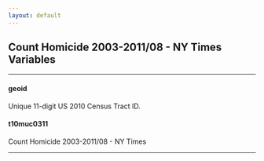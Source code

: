 ```yaml
---
layout: default
---
```


## Count Homicide 2003-2011/08 - NY Times Variables

---

#### **geoid**
Unique 11-digit US 2010 Census Tract ID.


#### **t10muc0311**
Count Homicide 2003-2011/08 - NY Times

---

